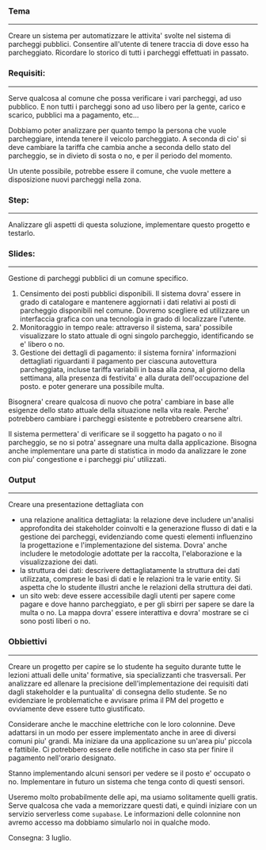 ### Tema
---
Creare un sistema per automatizzare le attivita' svolte nel sistema di parcheggi pubblici. Consentire all'utente di tenere traccia di dove esso ha parcheggiato. Ricordare lo storico di tutti i parcheggi effettuati in passato.
### Requisiti:
---
Serve qualcosa al comune che possa verificare i vari parcheggi, ad uso pubblico. E non tutti i parcheggi sono ad uso libero per la gente, carico e scarico, pubblici ma a pagamento, etc...

Dobbiamo poter analizzare per quanto tempo la persona che vuole parcheggiare, intenda tenere il veicolo parcheggiato. A seconda di cio' si deve cambiare la tariffa che cambia anche a seconda dello stato del parcheggio, se in divieto di sosta o no, e per il periodo del momento.

Un utente possibile, potrebbe essere il comune, che vuole mettere a disposizione nuovi parcheggi nella zona.

### Step:
---
Analizzare gli aspetti di questa soluzione, implementare questo progetto e testarlo.

### Slides:
---
Gestione di parcheggi pubblici di un comune specifico.
1. Censimento dei posti pubblici disponibili. Il sistema dovra' essere in grado di catalogare e mantenere aggiornati i dati relativi ai posti di parcheggio disponibili nel comune. Dovremo scegliere ed utilizzare un interfaccia grafica con una tecnologia in grado di localizzare l'utente.
2. Monitoraggio in tempo reale: attraverso il sistema, sara' possibile visualizzare lo stato attuale di ogni singolo parcheggio, identificando se e' libero o no.
3. Gestione dei dettagli di pagamento: il sistema fornira' informazioni dettagliati riguardanti il pagamento per ciascuna autovettura parcheggiata, incluse tariffa variabili in basa alla zona, al giorno della settimana, alla presenza di festivita' e alla durata dell'occupazione del posto. e poter generare una possibile multa.

Bisognera' creare qualcosa di nuovo che potra' cambiare in base alle esigenze dello stato attuale della situazione nella vita reale. Perche' potrebbero cambiare i parcheggi esistente e potrebbero crearsene altri.

Il sistema permettera' di verificare se il soggetto ha pagato o no il parcheggio, se no si potra' assegnare una multa dalla applicazione. Bisogna anche implementare una parte di statistica in modo da analizzare le zone con piu' congestione e i parcheggi piu' utilizzati.
### Output
---
Creare una presentazione dettagliata con 
- una relazione analitica dettagliata: la relazione deve includere un'analisi approfondita dei stakeholder coinvolti e la generazione flusso di dati e la gestione dei parcheggi, evidenziando come questi elementi influenzino la progettazione e l'implementazione del sistema. Dovra' anche includere le metodologie adottate per la raccolta, l'elaborazione e la visualizzazione dei dati.
- la struttura dei dati: descrivere dettagliatamente la struttura dei dati utilizzata, comprese le basi di dati e le relazioni tra le varie entity. Si aspetta che lo studente illustri anche le relazioni della struttura dei dati.
- un sito web: deve essere accessibile dagli utenti per sapere come pagare e dove hanno parcheggiato, e per gli sbirri per sapere se dare la multa o no. La mappa dovra' essere interattiva e dovra' mostrare se ci sono posti liberi o no.
### Obbiettivi
---
Creare un progetto per capire se lo studente ha seguito durante tutte le lezioni attuali delle unita' formative, sia specializzanti che trasversali. Per analizzare ed allenare la precisione dell'implementazione dei requisiti dati dagli stakeholder e la puntualita' di consegna dello studente. Se no evidenziare le problematiche e avvisare prima il PM del progetto e ovviamente deve essere tutto giustificato.

Considerare anche le macchine elettriche con le loro colonnine.
Deve adattarsi in un modo per essere implementato anche in aree di diversi comuni piu' grandi. Ma iniziare da una applicazione su un'area piu' piccola e fattibile. Ci potrebbero essere delle notifiche in caso sta per finire il pagamento nell'orario designato.

Stanno implementando alcuni sensori per vedere se il posto e' occupato o no. Implementare in futuro un sistema che tenga conto di questi sensori.

Useremo molto probabilmente delle api, ma usiamo solitamente quelli gratis. Serve qualcosa che vada a memorizzare questi dati, e quindi iniziare con un servizio serverless come `supabase`. Le informazioni delle colonnine non avremo accesso ma dobbiamo simularlo noi in qualche modo.

Consegna: 3 luglio.